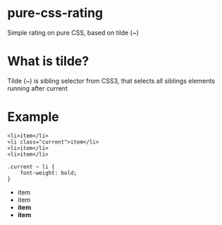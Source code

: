 # pure-css-rating
Simple rating on pure CSS, based on tilde (~)

# What is tilde?
Tilde (~) is sibling selector from CSS3, that selects all siblings elements running after current

# Example
```
<li>item</li>
<li class="current">item</li>
<li>item</li>
<li>item</li>
```
```
.current ~ li {
	font-weight: bold;
}
```
* item
* item
* **item**
* **item**
